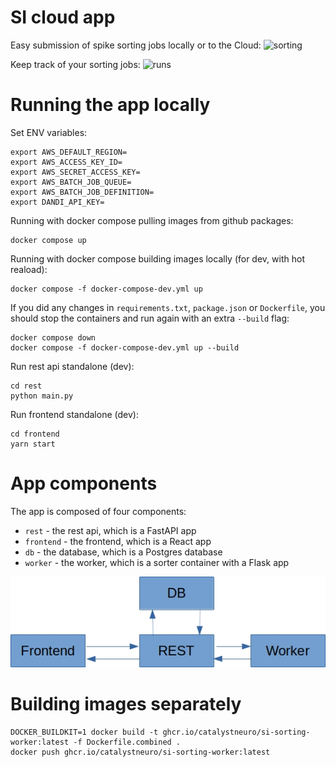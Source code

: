 # SI cloud app

Easy submission of spike sorting jobs locally or to the Cloud:
![sorting](/media/sorting.gif)

Keep track of your sorting jobs:
![runs](/media/runs.gif)

# Running the app locally
Set ENV variables:
```shell
export AWS_DEFAULT_REGION=
export AWS_ACCESS_KEY_ID=
export AWS_SECRET_ACCESS_KEY=
export AWS_BATCH_JOB_QUEUE=
export AWS_BATCH_JOB_DEFINITION=
export DANDI_API_KEY=
```

Running with docker compose pulling images from github packages:
```shell
docker compose up
``` 

Running with docker compose building images locally (for dev, with hot reaload):
```shell
docker compose -f docker-compose-dev.yml up
```

If you did any changes in `requirements.txt`, `package.json` or `Dockerfile`, you should stop the containers and run again with an extra `--build` flag:
```shell
docker compose down
docker compose -f docker-compose-dev.yml up --build
``` 

Run rest api standalone (dev):
```shell
cd rest
python main.py
```

Run frontend standalone (dev):
```shell
cd frontend
yarn start
```

# App components

The app is composed of four components:
- `rest` - the rest api, which is a FastAPI app
- `frontend` - the frontend, which is a React app
- `db` - the database, which is a Postgres database
- `worker` - the worker, which is a sorter container with a Flask app

![app sketch](/media/app_sketch.jpg)


# Building images separately

```shell
DOCKER_BUILDKIT=1 docker build -t ghcr.io/catalystneuro/si-sorting-worker:latest -f Dockerfile.combined .
docker push ghcr.io/catalystneuro/si-sorting-worker:latest
```
